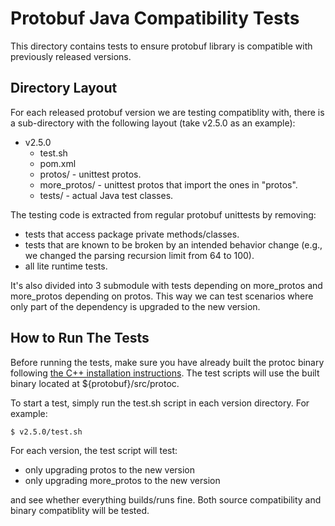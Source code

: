 # Protobuf Java Compatibility Tests

This directory contains tests to ensure protobuf library is compatible with
previously released versions.

## Directory Layout

For each released protobuf version we are testing compatiblity with, there
is a sub-directory with the following layout (take v2.5.0 as an example):

  * v2.5.0
    * test.sh
    * pom.xml
    * protos/ - unittest protos.
    * more_protos/ - unittest protos that import the ones in "protos".
    * tests/ - actual Java test classes.

The testing code is extracted from regular protobuf unittests by removing:

  * tests that access package private methods/classes.
  * tests that are known to be broken by an intended behavior change (e.g., we
    changed the parsing recursion limit from 64 to 100).
  * all lite runtime tests.

It's also divided into 3 submodule with tests depending on more_protos and
more_protos depending on protos. This way we can test scenarios where only part
of the dependency is upgraded to the new version.

## How to Run The Tests

Before running the tests, make sure you have already built the protoc binary
following [the C++ installation instructions](../../src/README.md). The test
scripts will use the built binary located at ${protobuf}/src/protoc.

To start a test, simply run the test.sh script in each version directory. For
example:

    $ v2.5.0/test.sh

For each version, the test script will test:

  * only upgrading protos to the new version
  * only upgrading more_protos to the new version

and see whether everything builds/runs fine. Both source compatibility and
binary compatiblity will be tested.
